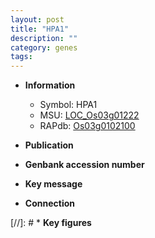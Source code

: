 ```yaml
---
layout: post
title: "HPA1"
description: ""
category: genes
tags: 
---
```


* **Information**  
    + Symbol: HPA1  
    + MSU: [LOC_Os03g01222](http://rice.uga.edu/cgi-bin/ORF_infopage.cgi?orf=LOC_Os03g01222)  
    + RAPdb: [Os03g0102100](http://rapdb.dna.affrc.go.jp/viewer/gbrowse_details/irgsp1?name=Os03g0102100)  

* **Publication**  

* **Genbank accession number**  

* **Key message**  

* **Connection**  

[//]: # * **Key figures**  


